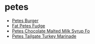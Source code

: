 # petes

 * [Petes Burger](index/p/petes-burger-365949.json)
 * [Fat Petes Fudge](index/f/fat-petes-fudge.json)
 * [Petes Chocolate Malted Milk Syrup Fo](index/p/petes-chocolate-malted-milk-syrup-fo.json)
 * [Petes Tailgate Turkey Marinade](index/p/petes-tailgate-turkey-marinade.json)

